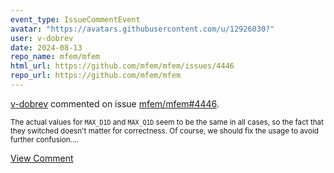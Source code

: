 ```yaml
---
event_type: IssueCommentEvent
avatar: "https://avatars.githubusercontent.com/u/12926030?"
user: v-dobrev
date: 2024-08-13
repo_name: mfem/mfem
html_url: https://github.com/mfem/mfem/issues/4446
repo_url: https://github.com/mfem/mfem
---
```


<a href='https://github.com/v-dobrev' target='_blank'>v-dobrev</a> commented on issue <a href='https://github.com/mfem/mfem/issues/4446' target='_blank'>mfem/mfem#4446</a>.

<small>The actual values for `MAX_D1D` and `MAX_Q1D` seem to be the same in all cases, so the fact that they switched doesn't matter for correctness. Of course, we should fix the usage to avoid further confusion....</small>

<a href='https://github.com/mfem/mfem/issues/4446' target='_blank'>View Comment</a>